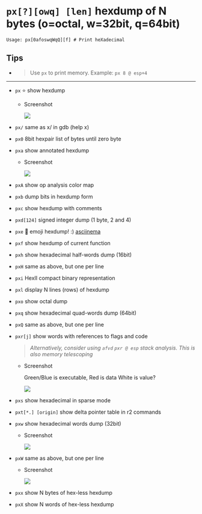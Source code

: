 <!-- TITLE: px -->

#  `px[?][owq] [len]` hexdump of N bytes (o=octal, w=32bit, q=64bit)


```
Usage: px[0afoswqWqQ][f] # Print heXadecimal
```


## Tips
  - > Use `px` to print memory. Example: `px 8 @ esp+4`

---

- `px` ⭐ show hexdump
  - Screenshot

    ![](/uploads/small-p/px.png)

- `px/` same as x/ in gdb (help x)
- `px0` 8bit hexpair list of bytes until zero byte
- `pxa` show annotated hexdump
  - Screenshot

    ![](/uploads/small-p/pxa.png)

- `pxA` show op analysis color map
- `pxb` dump bits in hexdump form
- `pxc` show hexdump with comments
- `pxd[124]` signed integer dump (1 byte, 2 and 4)
- `pxe` 🚀 emoji hexdump! :) [asciinema](https://asciinema.org/a/g15mRdZIIhC6Zj3vNbp0flwiX)
- `pxf` show hexdump of current function
- `pxh` show hexadecimal half-words dump (16bit)
- `pxH` same as above, but one per line
- `pxi` HexII compact binary representation
- `pxl` display N lines (rows) of hexdump
- `pxo` show octal dump
- `pxq` show hexadecimal quad-words dump (64bit)
- `pxQ` same as above, but one per line
- `pxr[j]` show words with references to flags and code
  > _Alternatively, consider using `afvd`_
  > _`pxr @ esp` stack analysis. This is also memory telescoping_
  - Screenshot

     Green/Blue is executable, Red is data White is value?

    ![](/uploads/small-p/pxr.png)

- `pxs` show hexadecimal in sparse mode
- `pxt[*.] [origin]` show delta pointer table in r2 commands
- `pxw` show hexadecimal words dump (32bit)
  - Screenshot

    ![](/uploads/small-p/pxw.png)

- `pxW` same as above, but one per line
  - Screenshot

    ![](/uploads/small-p/px-cap-w.png)

- `pxx` show N bytes of hex-less hexdump
- `pxX` show N words of hex-less hexdump


<p hidden>px px0 pxa pxA pxb pxc pxd pxe pxf pxh pxH pxi pxl pxo pxq pxQ pxr pxs pxt pxw pxW pxx pxX</p>
